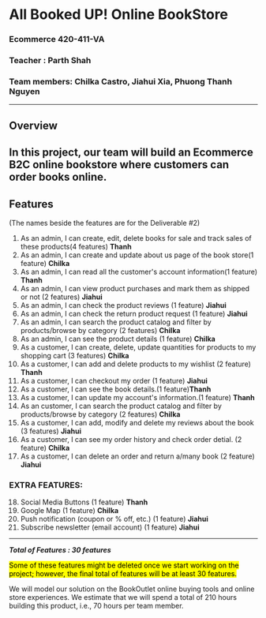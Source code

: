 

# All Booked UP! Online BookStore
### Ecommerce 420-411-VA  

### Teacher : Parth Shah

### Team members: Chilka Castro,  Jiahui Xia,  Phuong Thanh Nguyen

--------

## Overview

In this project, our team will build an Ecommerce B2C online bookstore where customers can order books online. 
---------------

## Features 
(The names beside the features are for the Deliverable #2)
1. As an admin, I can create, edit, delete books for sale and track sales of these products(4 features) **Thanh**
2. As an admin, I can create and update about us page of the book store(1 feature) **Chilka**
3. As an admin, I can read all the customer's account information(1 feature) **Thanh**
4. As an admin, I can view product purchases and mark them as shipped or not (2 features) **Jiahui**
5. As an admin, I can check the product reviews (1 feature) **Jiahui**
6. As an admin, I can check the return product request (1 feature) **Jiahui**
7. As an admin, I can search the product catalog and filter by products/browse by category (2 features) **Chilka**
8. As an admin, I can see the product details (1 feature) **Chilka**
9. As a customer, I can create, delete, update quantities for products to my shopping cart (3 features) **Chilka**
10. As a customer, I can add and delete products to my wishlist (2 feature) **Thanh**  
12. As a customer, I can checkout my order (1 feature) **Jiahui**
13. As a customer, I can see the book details.(1 feature)**Thanh**
14. As a customer, I can update my account's information.(1 feature) **Thanh**
15. As an customer, I can search the product catalog and filter by products/browse by category (2 features) **Chilka**
16. As a customer, I can add, modify and delete my reviews about the book (3 features) **Jiahui**
17. As a customer, I can see my order history and check order detial. (2 feature) **Chilka**
18. As a customer, I can delete an order and return a/many book (2 feature) **Jiahui**
      

### EXTRA FEATURES:
18. Social Media Buttons (1 feature) **Thanh**
29. Google Map (1 feature) **Chilka**
20. Push notification (coupon or % off, etc.) (1 feature) **Jiahui**
21. Subscribe newsletter (email account) (1 feature) **Jiahui**

-------------------------------------------------------------


***Total of Features : 30 features***

<mark>Some of these features might be deleted once we start working on the project; however, the final total of features will be at least 30 features.</mark>

We will model our solution on the BookOutlet online buying tools and online store experiences. 
We estimate that we will spend a total of 210 hours building this product, i.e., 70 hours per team member.
